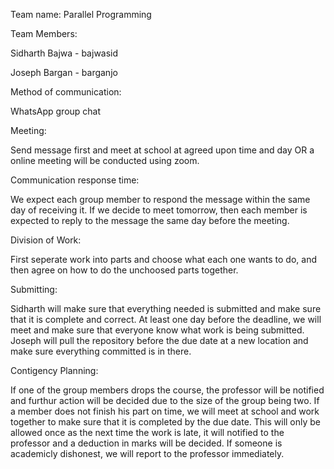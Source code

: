 Team name: Parallel Programming

Team Members:

Sidharth Bajwa - bajwasid

Joseph Bargan - barganjo

Method of communication:

WhatsApp group chat

Meeting:

Send message first and meet at school at agreed upon time and day OR a online meeting will be conducted 
using zoom.

Communication response time:

We expect each group member to respond the message within the same day of receiving it.
If we decide to meet tomorrow, then each member is expected to reply to the message the
same day before the meeting.

Division of Work:

First seperate work into parts and choose what each one wants to do,
and then agree on how to do the unchoosed parts together.

Submitting:

Sidharth will make sure that everything needed is submitted and make sure that it is complete and correct.
At least one day before the deadline, we will meet and make sure that everyone know what work is
being submitted. Joseph will pull the repository before the due date at a new location and make sure everything
committed is in there.


Contigency Planning:

If one of the group members drops the course, the professor will be notified and furthur action will be decided
due to the size of the group being two.
If a member does not finish his part on time, we will meet at school and work together to make sure that
it is completed by the due date. This will only be allowed once as the next time the work is late, it will 
notified to the professor and a deduction in marks will be decided.
If someone is academicly dishonest, we will report to the professor immediately.


